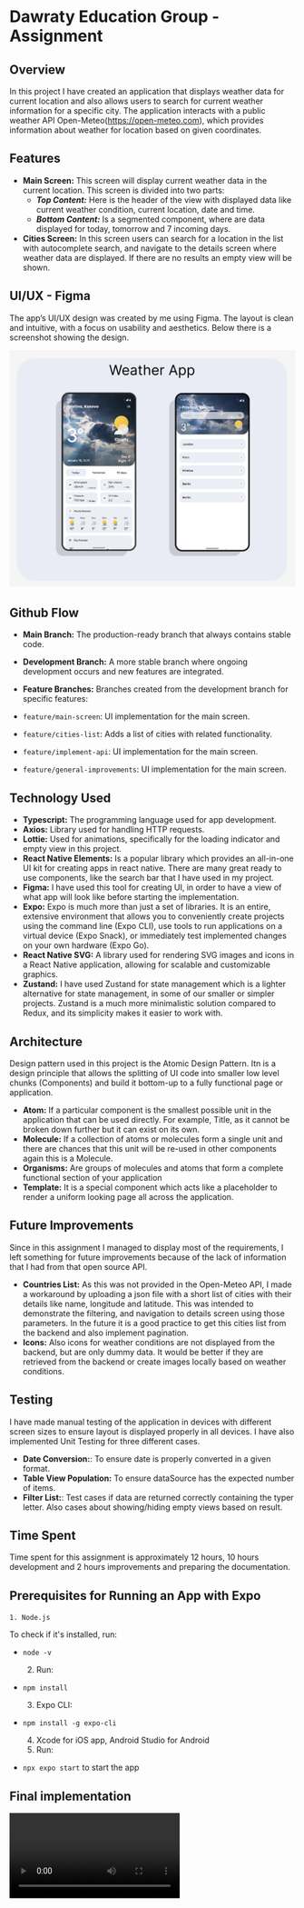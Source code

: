 # Dawraty Education Group - Assignment

## Overview

In this project I have created an application that displays weather data for current location and also allows users to search for current weather information for a specific city.
The application interacts with a public weather API Open-Meteo(https://open-meteo.com), which provides information about weather for location based on given coordinates.

## Features

- **Main Screen:** This screen will display current weather data in the current location. This screen is divided into two parts:
  - **_Top Content:_** Here is the header of the view with displayed data like current weather condition, current location, date and time.
  - **_Bottom Content:_** Is a segmented component, where are data displayed for today, tomorrow and 7 incoming days.
- **Cities Screen:** In this screen users can search for a location in the list with autocomplete search, and navigate to the details screen where weather data are displayed. If there are no results an empty view will be shown.

## UI/UX - Figma

The app’s UI/UX design was created by me using Figma. The layout is clean and intuitive, with a focus on usability and aesthetics. Below there is a screenshot showing the design.

![screenshot](documentation-assets/weather-app-UI.png)

## Github Flow

- **Main Branch:** The production-ready branch that always contains stable code.
- **Development Branch:** A more stable branch where ongoing development occurs and new features are integrated.
- **Feature Branches:** Branches created from the development branch for specific features:

- `feature/main-screen`: UI implementation for the main screen.
- `feature/cities-list`: Adds a list of cities with related functionality.
- `feature/implement-api`: UI implementation for the main screen.
- `feature/general-improvements`: UI implementation for the main screen.

## Technology Used

- **Typescript:** The programming language used for app development.
- **Axios:** Library used for handling HTTP requests.
- **Lottie:** Used for animations, specifically for the loading indicator and empty view in this project.
- **React Native Elements:** Is a popular library which provides an all-in-one UI kit for creating apps in react native. There are many great ready to use components, like the search bar that I have used in my project.
- **Figma:** I have used this tool for creating UI, in order to have a view of what app will look like before starting the implementation.
- **Expo:** Expo is much more than just a set of libraries. It is an entire, extensive environment that allows you to conveniently create projects using the command line (Expo CLI), use tools to run applications on a virtual device (Expo Snack), or immediately test implemented changes on your own hardware (Expo Go).
- **React Native SVG:** A library used for rendering SVG images and icons in a React Native application, allowing for scalable and customizable graphics.
- **Zustand:** I have used Zustand for state management which is a lighter alternative for state management, in some of our smaller or simpler projects. Zustand is a much more minimalistic solution compared to Redux, and its simplicity makes it easier to work with.

## Architecture

Design pattern used in this project is the Atomic Design Pattern. Itn is a design principle that allows the splitting of UI code into smaller low level chunks (Components) and build it bottom-up to a fully functional page or application.

- **Atom:** If a particular component is the smallest possible unit in the application that can be used directly. For example, Title, as it cannot be broken down further but it can exist on its own.
- **Molecule:** If a collection of atoms or molecules form a single unit and there are chances that this unit will be re-used in other components again this is a Molecule.
- **Organisms:** Are groups of molecules and atoms that form a complete functional section of your application
- **Template:** It is a special component which acts like a placeholder to render a uniform looking page all across the application.

## Future Improvements

Since in this assignment I managed to display most of the requirements, I left something for future improvements because of the lack of information that I had from that open source API.

- **Countries List:** As this was not provided in the Open-Meteo API, I made a workaround by uploading a json file with a short list of cities with their details like name, longitude and latitude. This was intended to demonstrate the filtering, and navigation to details screen using those parameters. In the future it is a good practice to get this cities list from the backend and also implement pagination.
- **Icons:** Also icons for weather conditions are not displayed from the backend, but are only dummy data. It would be better if they are retrieved from the backend or create images locally based on weather conditions.

## Testing

I have made manual testing of the application in devices with different screen sizes to ensure layout is displayed properly in all devices. I have also implemented Unit Testing for three different cases.

- **Date Conversion:**: To ensure date is properly converted in a given format.
- **Table View Population:** To ensure dataSource has the expected number of items.
- **Filter List:**: Test cases if data are returned correctly containing the typer letter. Also cases about showing/hiding empty views based on result.

## Time Spent

Time spent for this assignment is approximately 12 hours, 10 hours development and 2 hours improvements and preparing the documentation.

## Prerequisites for Running an App with Expo

    1. Node.js

To check if it's installed, run:

- `node -v`

  2. Run:

- `npm install`

  3. Expo CLI:

- `npm install -g expo-cli`

  4. Xcode for iOS app, Android Studio for Android
  5. Run:

- `npx expo start`
  to start the app

## Final implementation

![video](documentation-assets/app-video.mov)
